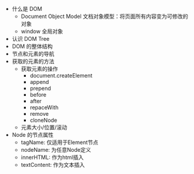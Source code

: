 - 什么是 DOM
  - Document Object Model 文档对象模型：将页面所有内容变为可修改的对象
  - window 全局对象
- 认识 DOM Tree
- DOM 的整体结构
- 节点和元素的导航
- 获取的元素的方法
  - 获取元素的操作
    - document.createElement
    - append
    - prepend
    - before
    - after
    - repaceWith
    - remove
    - cloneNode
  - 元素大小/位置/滚动
- Node 的节点属性
  - tagName: 仅适用于Element节点
  - nodeName: 为任意Node定义
  - innerHTML: 作为html插入
  - textContent: 作为文本插入